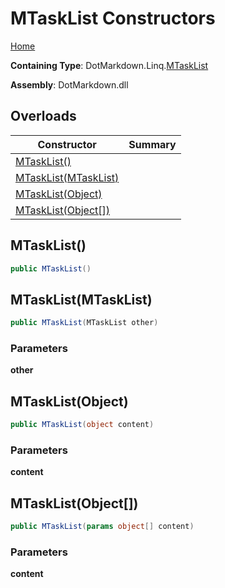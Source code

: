 # MTaskList Constructors

[Home](../../../../README.md)

**Containing Type**: DotMarkdown\.Linq\.[MTaskList](../README.md)

**Assembly**: DotMarkdown\.dll

## Overloads

| Constructor | Summary |
| ----------- | ------- |
| [MTaskList()](#DotMarkdown_Linq_MTaskList__ctor) | |
| [MTaskList(MTaskList)](#DotMarkdown_Linq_MTaskList__ctor_DotMarkdown_Linq_MTaskList_) | |
| [MTaskList(Object)](#DotMarkdown_Linq_MTaskList__ctor_System_Object_) | |
| [MTaskList(Object\[\])](#DotMarkdown_Linq_MTaskList__ctor_System_Object___) | |

## MTaskList\(\) <a name="DotMarkdown_Linq_MTaskList__ctor"></a>

```csharp
public MTaskList()
```

## MTaskList\(MTaskList\) <a name="DotMarkdown_Linq_MTaskList__ctor_DotMarkdown_Linq_MTaskList_"></a>

```csharp
public MTaskList(MTaskList other)
```

### Parameters

**other**

## MTaskList\(Object\) <a name="DotMarkdown_Linq_MTaskList__ctor_System_Object_"></a>

```csharp
public MTaskList(object content)
```

### Parameters

**content**

## MTaskList\(Object\[\]\) <a name="DotMarkdown_Linq_MTaskList__ctor_System_Object___"></a>

```csharp
public MTaskList(params object[] content)
```

### Parameters

**content**